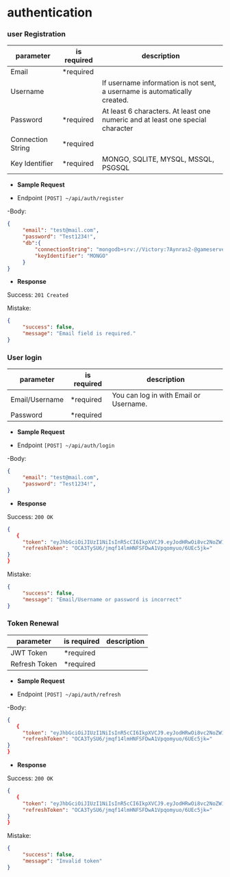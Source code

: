 # authentication

### user Registration

|parameter | is required |description|
|--------------------|--------------|----------|
| Email | *required | |
| Username | |If username information is not sent, a username is automatically created.|
| Password | *required |At least 6 characters. At least one numeric and at least one special character
| Connection String | *required | |
| Key Identifier | *required | MONGO, SQLITE, MYSQL, MSSQL, PSGSQL |

- **Sample Request**

- Endpoint
```[POST] ~/api/auth/register ```

-Body:
```json
{
     "email": "test@mail.com",
     "password": "Test1234!",
     "db":{
         "connectionString": "mongodb+srv://Victory:7Aynras2-@gameserver.ptrocqn.mongodb.net/?retryWrites=true&w=majority",
         "keyIdentifier": "MONGO"
     }
}
```
- **Response**

Success: ```201 Created```

Mistake:
```json
{
     "success": false,
     "message": "Email field is required."
}
```

### User login

|parameter | is required |description|
|--------------------|--------------|----------|
| Email/Username | *required | You can log in with Email or Username. |
| Password | *required ||


- **Sample Request**

- Endpoint
```[POST] ~/api/auth/login ```

-Body:
```json
{
     "email": "test@mail.com",
     "password": "Test1234!",
}
```

- **Response**

Success: ``` 200 OK ```
```json
{
   {
     "token": "eyJhbGciOiJIUzI1NiIsInR5cCI6IkpXVCJ9.eyJodHRwOi8vc2NoZW1hcy54bWxzb2FwLm9yZy93cy8yMDA1LzA1L2lkZW50aXR5L2NsYWltcy9lbWFpbGFkZHJlc3MiOiJyYW1h bHRAZ21haWwuY29tIiwiZGJzIjoibnVsbCIsImV4cCI6MTcwMTYzMDgzMSwiaXNzIjoiTmVidWxhUGx1Z2luQVBJIiwiYXVkIjoiaHR0cDovL2xvY2FsaG9zdDo1MTM1In0.b8yMKMmyK5foJOAKynDeIoA 4ybeCtD-5EsqzW98DqxY",
     "refreshToken": "OCA3TySU6/jmqf14lmHNFSFDwA1Vpqomyuo/6UEc5jk="
}
}

```

Mistake:
```json
{
     "success": false,
     "message": "Email/Username or password is incorrect"
}
```

### Token Renewal

|parameter | is required |description|
|--------------------|--------------|----------|
| JWT Token | *required ||
| Refresh Token | *required ||


- **Sample Request**

- Endpoint
```[POST] ~/api/auth/refresh ```

-Body:

```json
{
   {
     "token": "eyJhbGciOiJIUzI1NiIsInR5cCI6IkpXVCJ9.eyJodHRwOi8vc2NoZW1hcy54bWxzb2FwLm9yZy93cy8yMDA1LzA1L2lkZW50aXR5L2NsYWltcy9lbWFpbGFkZHJlc3MiOiJyYW1h bHRAZ21haWwuY29tIiwiZGJzIjoibnVsbCIsImV4cCI6MTcwMTYzMDgzMSwiaXNzIjoiTmVidWxhUGx1Z2luQVBJIiwiYXVkIjoiaHR0cDovL2xvY2FsaG9zdDo1MTM1In0.b8yMKMmyK5foJOAKynDeIoA 4ybeCtD-5EsqzW98DqxY",
     "refreshToken": "OCA3TySU6/jmqf14lmHNFSFDwA1Vpqomyuo/6UEc5jk="
}
}
```

- **Response**

Success: ``` 200 OK ```
```json
{
   {
     "token": "eyJhbGciOiJIUzI1NiIsInR5cCI6IkpXVCJ9.eyJodHRwOi8vc2NoZW1hcy54bWxzb2FwLm9yZy93cy8yMDA1LzA1L2lkZW50aXR5L2NsYWltcy9lbWFpbGFkZHJlc3MiOiJyYW1h bHRAZ21haWwuY29tIiwiZGJzIjoibnVsbCIsImV4cCI6MTcwMTYzMDgzMSwiaXNzIjoiTmVidWxhUGx1Z2luQVBJIiwiYXVkIjoiaHR0cDovL2xvY2FsaG9zdDo1MTM1In0.b8yMKMmyK5foJOAKynDeIoA 4ybeCtD-5EsqzW98DqxY",
     "refreshToken": "OCA3TySU6/jmqf14lmHNFSFDwA1Vpqomyuo/6UEc5jk="
}
}

```

Mistake:
```json
{
     "success": false,
     "message": "Invalid token"
}
```